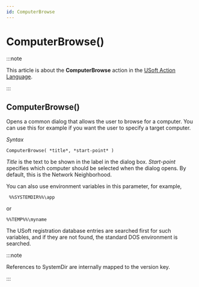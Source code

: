 ```yaml
---
id: ComputerBrowse
---
```


# ComputerBrowse()




:::note

This article is about the **ComputerBrowse** action in the [USoft Action Language](/Task_flow/Action_Language_reference/USoft_Action_Language.md).

:::

## **ComputerBrowse()**

Opens a common dialog that allows the user to browse for a computer. You can use this for example if you want the user to specify a target computer.

*Syntax*

```
ComputerBrowse( *title*, *start-point* )
```

*Title* is the text to be shown in the label in the dialog box. *Start-point s*pecifies which computer should be selected when the dialog opens. By default, this is the Network Neighborhood.

You can also use environment variables in this parameter, for example,

```
 %%SYSTEMDIR%%\app
```

or

```
%%TEMP%%\myname
```

The USoft registration database entries are searched first for such variables, and if they are not found, the standard DOS environment is searched.


:::note

References to SystemDir are internally mapped to the version key.

:::
